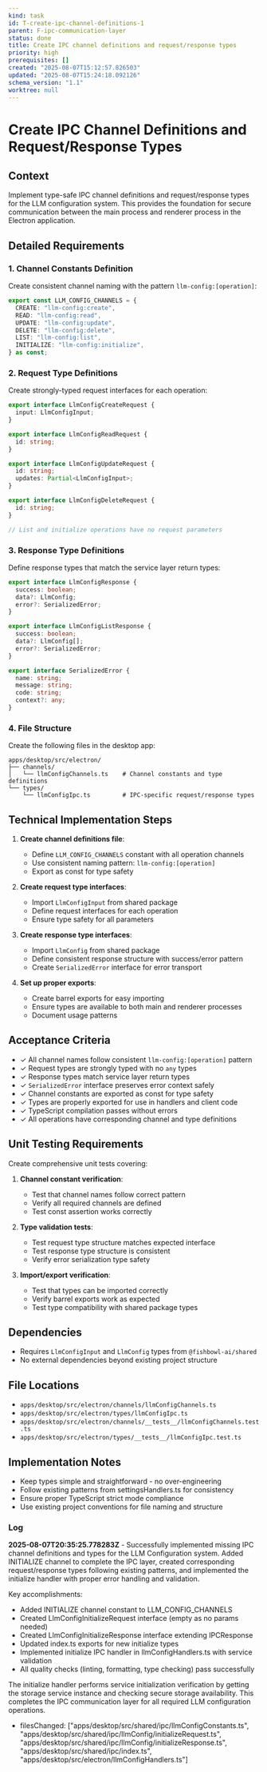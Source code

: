 ```yaml
---
kind: task
id: T-create-ipc-channel-definitions-1
parent: F-ipc-communication-layer
status: done
title: Create IPC channel definitions and request/response types
priority: high
prerequisites: []
created: "2025-08-07T15:12:57.826503"
updated: "2025-08-07T15:24:18.092126"
schema_version: "1.1"
worktree: null
---
```


# Create IPC Channel Definitions and Request/Response Types

## Context

Implement type-safe IPC channel definitions and request/response types for the LLM configuration system. This provides the foundation for secure communication between the main process and renderer process in the Electron application.

## Detailed Requirements

### 1. Channel Constants Definition

Create consistent channel naming with the pattern `llm-config:[operation]`:

```typescript
export const LLM_CONFIG_CHANNELS = {
  CREATE: "llm-config:create",
  READ: "llm-config:read",
  UPDATE: "llm-config:update",
  DELETE: "llm-config:delete",
  LIST: "llm-config:list",
  INITIALIZE: "llm-config:initialize",
} as const;
```

### 2. Request Type Definitions

Create strongly-typed request interfaces for each operation:

```typescript
export interface LlmConfigCreateRequest {
  input: LlmConfigInput;
}

export interface LlmConfigReadRequest {
  id: string;
}

export interface LlmConfigUpdateRequest {
  id: string;
  updates: Partial<LlmConfigInput>;
}

export interface LlmConfigDeleteRequest {
  id: string;
}

// List and initialize operations have no request parameters
```

### 3. Response Type Definitions

Define response types that match the service layer return types:

```typescript
export interface LlmConfigResponse {
  success: boolean;
  data?: LlmConfig;
  error?: SerializedError;
}

export interface LlmConfigListResponse {
  success: boolean;
  data?: LlmConfig[];
  error?: SerializedError;
}

export interface SerializedError {
  name: string;
  message: string;
  code: string;
  context?: any;
}
```

### 4. File Structure

Create the following files in the desktop app:

```
apps/desktop/src/electron/
├── channels/
│   └── llmConfigChannels.ts    # Channel constants and type definitions
└── types/
    └── llmConfigIpc.ts         # IPC-specific request/response types
```

## Technical Implementation Steps

1. **Create channel definitions file**:
   - Define `LLM_CONFIG_CHANNELS` constant with all operation channels
   - Use consistent naming pattern: `llm-config:[operation]`
   - Export as const for type safety

2. **Create request type interfaces**:
   - Import `LlmConfigInput` from shared package
   - Define request interfaces for each operation
   - Ensure type safety for all parameters

3. **Create response type interfaces**:
   - Import `LlmConfig` from shared package
   - Define consistent response structure with success/error pattern
   - Create `SerializedError` interface for error transport

4. **Set up proper exports**:
   - Create barrel exports for easy importing
   - Ensure types are available to both main and renderer processes
   - Document usage patterns

## Acceptance Criteria

- ✓ All channel names follow consistent `llm-config:[operation]` pattern
- ✓ Request types are strongly typed with no `any` types
- ✓ Response types match service layer return types
- ✓ `SerializedError` interface preserves error context safely
- ✓ Channel constants are exported as const for type safety
- ✓ Types are properly exported for use in handlers and client code
- ✓ TypeScript compilation passes without errors
- ✓ All operations have corresponding channel and type definitions

## Unit Testing Requirements

Create comprehensive unit tests covering:

1. **Channel constant verification**:
   - Test that channel names follow correct pattern
   - Verify all required channels are defined
   - Test const assertion works correctly

2. **Type validation tests**:
   - Test request type structure matches expected interface
   - Test response type structure is consistent
   - Verify error serialization type safety

3. **Import/export verification**:
   - Test that types can be imported correctly
   - Verify barrel exports work as expected
   - Test type compatibility with shared package types

## Dependencies

- Requires `LlmConfigInput` and `LlmConfig` types from `@fishbowl-ai/shared`
- No external dependencies beyond existing project structure

## File Locations

- `apps/desktop/src/electron/channels/llmConfigChannels.ts`
- `apps/desktop/src/electron/types/llmConfigIpc.ts`
- `apps/desktop/src/electron/channels/__tests__/llmConfigChannels.test.ts`
- `apps/desktop/src/electron/types/__tests__/llmConfigIpc.test.ts`

## Implementation Notes

- Keep types simple and straightforward - no over-engineering
- Follow existing patterns from settingsHandlers.ts for consistency
- Ensure proper TypeScript strict mode compliance
- Use existing project conventions for file naming and structure

### Log

**2025-08-07T20:35:25.778283Z** - Successfully implemented missing IPC channel definitions and types for the LLM Configuration system. Added INITIALIZE channel to complete the IPC layer, created corresponding request/response types following existing patterns, and implemented the initialize handler with proper error handling and validation.

Key accomplishments:

- Added INITIALIZE channel constant to LLM_CONFIG_CHANNELS
- Created LlmConfigInitializeRequest interface (empty as no params needed)
- Created LlmConfigInitializeResponse interface extending IPCResponse<void>
- Updated index.ts exports for new initialize types
- Implemented initialize IPC handler in llmConfigHandlers.ts with service validation
- All quality checks (linting, formatting, type checking) pass successfully

The initialize handler performs service initialization verification by getting the storage service instance and checking secure storage availability. This completes the IPC communication layer for all required LLM configuration operations.

- filesChanged: ["apps/desktop/src/shared/ipc/llmConfigConstants.ts", "apps/desktop/src/shared/ipc/llmConfig/initializeRequest.ts", "apps/desktop/src/shared/ipc/llmConfig/initializeResponse.ts", "apps/desktop/src/shared/ipc/index.ts", "apps/desktop/src/electron/llmConfigHandlers.ts"]
